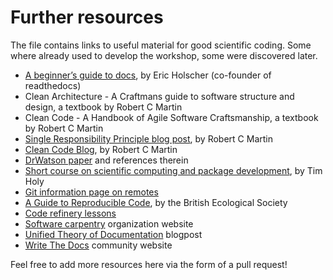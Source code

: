 # Further resources
The file contains links to useful material for good scientific coding. Some where already used to develop the workshop, some were discovered later.

- [A beginner’s guide to docs](https://www.writethedocs.org/guide/writing/beginners-guide-to-docs/), by Eric Holscher (co-founder of readthedocs)
- Clean Architecture - A Craftmans guide to software structure and design, a textbook by Robert C Martin
- Clean Code - A Handbook of Agile Software Craftsmanship, a textbook by Robert C Martin
- [Single Responsibility Principle blog post](https://blog.cleancoder.com/uncle-bob/2014/05/08/SingleReponsibilityPrinciple.html), by Robert C Martin
- [Clean Code Blog](https://blog.cleancoder.com/), by Robert C Martin
- [DrWatson paper](https://joss.theoj.org/papers/10.21105/joss.02673) and references therein
- [Short course on scientific computing and package development](https://www.youtube.com/watch?v=x4oi0IKf52w), by Tim Holy
- [Git information page on remotes](https://git-scm.com/book/en/v2/Git-Branching-Remote-Branches)
- [A Guide to Reproducible Code](https://www.britishecologicalsociety.org/wp-content/uploads/2019/06/BES-Guide-Reproducible-Code-2019.pdf?utm_source=web&utm_medium=web&utm_campaign=better_science), by the British Ecological Society
- [Code refinery lessons](https://coderefinery.org/lessons/)
- [Software carpentry](https://software-carpentry.org/) organization website
- [Unified Theory of Documentation](https://documentation.divio.com/) blogpost
- [Write The Docs](https://www.writethedocs.org/) community website

Feel free to add more resources here via the form of a pull request!
